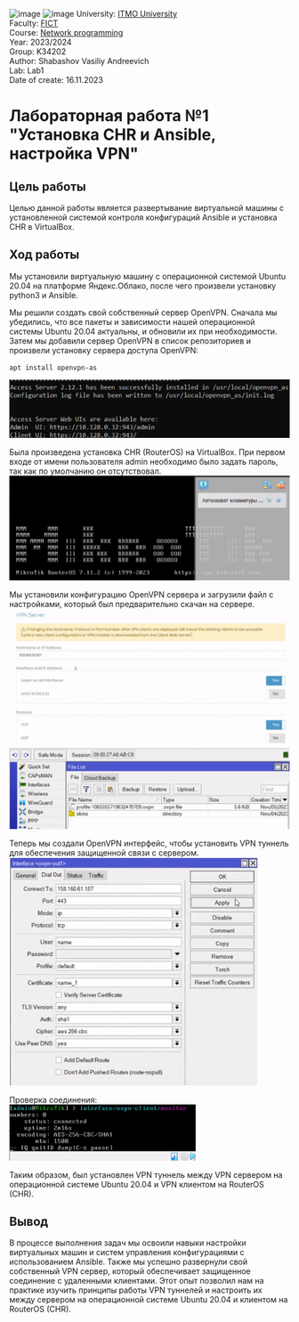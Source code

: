 ![image](https://github.com/vshabashov/2023_2024-network_programming-k34202-Shabashov-Vasiliy-Andreevich/assets/157371606/7335f670-f6bb-4384-be4c-3eb3d1a2252b)
![image](https://github.com/vshabashov/2023_2024-network_programming-k34202-Shabashov-Vasiliy-Andreevich/assets/157371606/ab20d88a-cd01-4936-b4fa-3708818d351a)
University: [ITMO University](https://itmo.ru/ru/) \
Faculty: [FICT](https://fict.itmo.ru) \
Course: [Network programming](https://github.com/itmo-ict-faculty/network-programming) \
Year: 2023/2024 \
Group: K34202 \
Author: Shabashov Vasiliy Andreevich \
Lab: Lab1 \
Date of create: 16.11.2023

# Лабораторная работа №1 "Установка CHR и Ansible, настройка VPN"

## Цель работы
Целью данной работы является развертывание виртуальной машины с установленной системой контроля конфигураций Ansible и установка CHR в VirtualBox.

## Ход работы
Мы установили виртуальную машину с операционной системой Ubuntu 20.04 на платформе Яндекс.Облако, после чего произвели установку python3 и Ansible.

Мы решили создать свой собственный сервер OpenVPN. Сначала мы убедились, что все пакеты и зависимости нашей операционной системы Ubuntu 20.04 актуальны, и обновили их при необходимости. Затем мы добавили сервер OpenVPN в список репозиториев и произвели установку сервера доступа OpenVPN:
```
apt install openvpn-as
```
![OpenVPN](1.png)

Была произведена установка CHR (RouterOS) на VirtualBox. При первом входе от имени пользователя admin необходимо было задать пароль, так как по умолчанию он отсутствовал. \
![CHR](2.png)

Мы установили конфигурацию OpenVPN сервера и загрузили файл с настройками, который был предварительно скачан на сервере. \
![OpenVPN](4.png)
![file](3.png)

Теперь мы создали OpenVPN интерфейс, чтобы установить VPN туннель для обеспечения защищенной связи с сервером. \
![OpenVPN](5.png)

Проверка соединения: \
![VPN](6.png)

Таким образом, был установлен VPN туннель между VPN сервером на операционной системе Ubuntu 20.04 и VPN клиентом на RouterOS (CHR).

## Вывод
В процессе выполнения задач мы освоили навыки настройки виртуальных машин и систем управления конфигурациями с использованием Ansible. Также мы успешно развернули свой собственный VPN сервер, который обеспечивает защищенное соединение с удаленными клиентами. Этот опыт позволил нам на практике изучить принципы работы VPN туннелей и настроить их между сервером на операционной системе Ubuntu 20.04 и клиентом на RouterOS (CHR).
